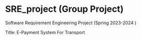 # SRE_project (Group Project)
Software Requirement Engineering Project (Spring 2023-2024 )

Title: E-Payment System For Transport


